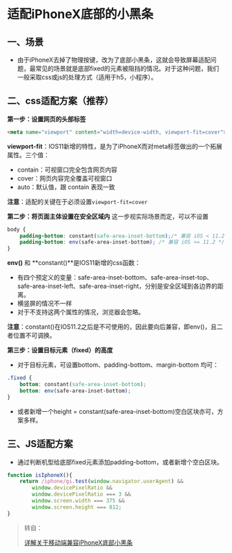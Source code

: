 # 适配iPhoneX底部的小黑条

## 一、场景

+ 由于iPhoneX去掉了物理按键，改为了底部小黑条，这就会导致屏幕适配问题，最常见的场景就是底部fixed的元素被阻挡的情况。对于这种问题，我们一般采取css或js的处理方式（适用于h5，小程序）。

## 二、css适配方案（推荐）
**第一步：设置网页的头部标签**

```html
<meta name="viewport" content="width=device-width, viewport-fit=cover">
```

**viewport-fit**：IOS11新增的特性，是为了iPhoneX而对meta标签做出的一个拓展属性。三个值：

+ contain：可视窗口完全包含网页内容
+ cover：网页内容完全覆盖可视窗口
+ auto：默认值，跟 contain 表现一致

**注意**：适配的关键在于必须设置`viewport-fit=cover`

**第二步：将页面主体设置在安全区域内**
这一步视实际场景而定，可以不设置

```css
body {
	padding-bottom: constant(safe-area-inset-bottom);/* 兼容 iOS < 11.2 */
	padding-bottom: env(safe-area-inset-bottom); /* 兼容 iOS >= 11.2 */
}
```
**env()** 和 **constant()**是IOS11新增的css函数：

+ 有四个预定义的变量：safe-area-inset-bottom、safe-area-inset-top、safe-area-inset-left、safe-area-inset-right，分别是安全区域到各边界的距离。
+ 横竖屏的情况不一样
+ 对于不支持这两个属性的情况，浏览器会忽略。

**注意**：constant()在IOS11.2之后是不可使用的，因此要向后兼容，即env()，且二者位置不可调换。

**第三步：设置目标元素（fixed）的高度**

+ 对于目标元素，可设置bottom、padding-bottom、margin-bottom 均可：

```css
.fixed {
    bottom: constant(safe-area-inset-bottom);
    bottom: env(safe-area-inset-bottom);
}
```

+ 或者新增一个height = constant(safe-area-inset-bottom)空白区块亦可，方案多样。

## 三、JS适配方案
+ 通过判断机型给底部fixed元素添加padding-bottom，或者新增个空白区块。

```js
function isIphoneX(){
	return /iphone/gi.test(window.navigator.userAgent) &&
        window.devicePixelRatio &&
        window.devicePixelRatio === 3 &&
        window.screen.width === 375 &&
        window.screen.height === 812;
}
```





> 转自：
>
> [详解关于移动端兼容iPhoneX底部小黑条](https://blog.csdn.net/weixin_43989257/article/details/107304018)